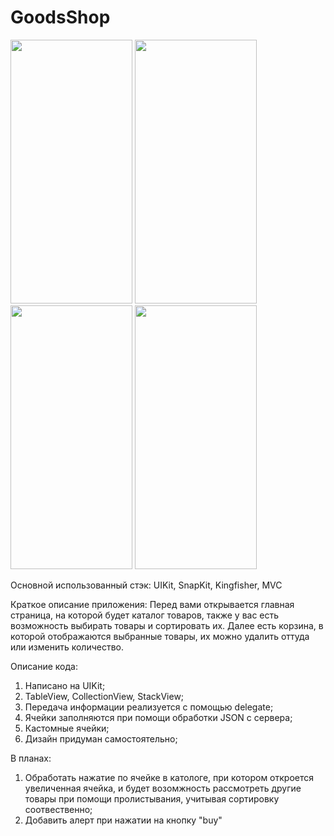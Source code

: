 # GoodsShop

<p float="left">
<img src="https://user-images.githubusercontent.com/73706013/145112145-90ad0cb9-cc65-44fd-8027-c71b4e07d9c5.png" width="195" height="422">
<img src="https://user-images.githubusercontent.com/73706013/145112996-f40d028d-208f-416b-8188-2d560f65c755.png" width="195" height="422">
<img src="https://user-images.githubusercontent.com/73706013/145113025-428aa0b0-f5bd-45fa-a2bb-a5f72f1709d8.png" width="195" height="422">
<img src="https://user-images.githubusercontent.com/73706013/145113019-92fc0e0a-ec76-4027-b63c-2498165f4201.png" width="195" height="422">
</p>

Основной использованный стэк: UIKit, SnapKit, Kingfisher, MVC

Краткое описание приложения: Перед вами открывается главная страница, на которой будет каталог товаров, также у вас есть возможность выбирать товары и сортировать их. Далее есть корзина, в которой отображаются выбранные товары, их можно удалить оттуда или изменить количество.

Описание кода:
1) Написано на UIKit;
2) TableView, CollectionView, StackView;
3) Передача информации реализуется с помощью delegate;
4) Ячейки заполняются при помощи обработки JSON с сервера;
5) Кастомные ячейки;
6) Дизайн придуман самостоятельно;

В планах: 
1) Обработать нажатие по ячейке в катологе, при котором откроется увеличенная ячейка, и будет возомжность рассмотреть другие товары при помощи пролистывания, учитывая сортировку соотвественно;
2) Добавить алерт при нажатии на кнопку "buy" 
